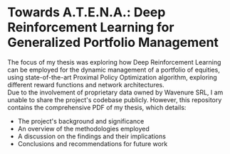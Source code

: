 # Towards A.T.E.N.A.: Deep Reinforcement Learning for Generalized Portfolio Management

The focus of my thesis was exploring how Deep Reinforcement Learning can be employed for the dynamic management of a portfolio of equities, using state-of-the-art Proximal Policy Optimization algorithm, exploring different reward functions and network architectures. <br>
Due to the involvement of proprietary data owned by Wavenure SRL, I am unable to share the project's codebase publicly. However, this repository contains the comprehensive PDF of my thesis, which details: <br>
- The project's background and significance
- An overview of the methodologies employed
- A discussion on the findings and their implications
- Conclusions and recommendations for future work
